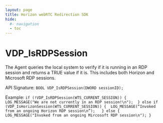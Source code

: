 ```yaml
---
layout: page
title: Horizon webRTC Redirection SDK
hide:
  #- navigation
  - toc
---
```


# VDP_IsRDPSession 
The Agent queries the local system to verify if it is running in an RDP session and returns a TRUE value if it is. 
This includes both Horizon and Microsoft RDP sessions. 

API Signature: 
 `BOOL VDP_IsRDPSession(DWORD sessionID);` 
 
Example: 
 `if (!VDP_IsRDPSession(WTS_CURRENT_SESSION)) { 
    LOG_MESSAGE("We are not currently in an RDP session!\n"); 
 } else if (VDP_IsHorizonSession(WTS_CURRENT_SESSION)) { 
 LOG_MESSAGE(“Invoked from an ongoing Horizon RDP session\n”);  
 } else { 
 LOG_MESSAGE("Invoked from an ongoing Mircosoft RDP session\n");
}`